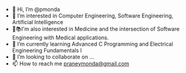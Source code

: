 - 👋 Hi, I’m @pmonda
- 👀 I’m interested in Computer Engineering, Software Engineering, Artificial Intelligence
- 💊📚I'm also interested in Medicine and the intersection of Software Engineering with Medical applications.
- 🌱 I’m currently learning Advanced C Programming and Electrical Engineering Fundamentals I
- 💞️ I’m looking to collaborate on ...
- 📫 How to reach me praneymonda@gmail.com

<!---
pmonda/pmonda is a ✨ special ✨ repository because its `README.md` (this file) appears on your GitHub profile.
You can click the Preview link to take a look at your changes.
--->
